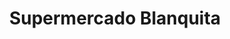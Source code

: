 ---
title: "Supermercado Blanquita"
url: /quezaltepeque/supermercado-blanquita/
shop: Supermarkt
---